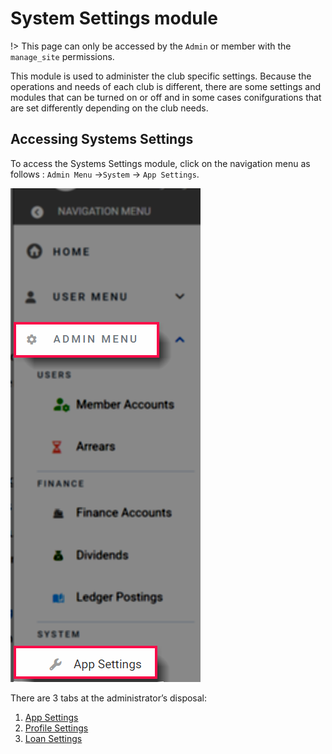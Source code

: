 # System Settings module
!> This page can only be accessed by the `Admin` or member with the `manage_site` permissions.

This module is used to administer the club specific settings. Because the operations and needs of each club is different, there are some settings and modules that can be turned on or off and in some cases conifgurations that are set differently depending on the club needs.

## Accessing Systems Settings
To access the Systems Settings module, click on the navigation menu as follows : `Admin Menu` ->`System` ->    `App Settings`.

![alt text](../images/11.1_System_Settings_Menu.png ":size=x150 System Settings menu")

There are 3 tabs at the administrator’s disposal:
1. [App Settings](admin-modules/app-settings.md)
1. [Profile Settings](admin-modules/profile-settings.md)
1. [Loan Settings](admin-modules/loan-settings.md)


